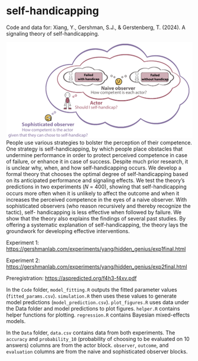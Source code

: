 # self-handicapping
Code and data for: Xiang, Y., Gershman, S.J., & Gerstenberg, T. (2024). A signaling theory of self-handicapping.

<img src="Figures/theory_schematic.png" alt="Theory Schematic" width="800" />
People use various strategies to bolster the perception of their competence. One strategy
is self-handicapping, by which people place obstacles that undermine performance in order
to protect perceived competence in case of failure, or enhance it in case of success. Despite
much prior research, it is unclear why, when, and how self-handicapping occurs. We develop
a formal theory that chooses the optimal degree of self-handicapping based on its anticipated
performance and signaling effects. We test the theory’s predictions in two experiments (𝑁 =
400), showing that self-handicapping occurs more often when it is unlikely to affect the
outcome and when it increases the perceived competence in the eyes of a naive observer.
With sophisticated observers (who reason recursively and thereby recognize the tactic), self-
handicapping is less effective when followed by failure. We show that the theory also explains
the findings of several past studies. By offering a systematic explanation of self-handicapping,
the theory lays the groundwork for developing effective interventions.<br>

Experiment 1: https://gershmanlab.com/experiments/yang/hidden_genius/exp1final.html

Experiment 2: https://gershmanlab.com/experiments/yang/hidden_genius/exp2final.html

Preregistration: https://aspredicted.org/f4h3-f4xv.pdf

In the `Code` folder, `model_fitting.R` outputs the fitted parameter values (`fitted_params.csv`). `simulation.R` then uses these values to generate model predictions (`model_prediction.csv`). `plot_figures.R` uses data under the Data folder and model predictions to plot figures. `helper.R` contains helper functions for plotting. `regression.R` contains Bayesian mixed-effects models. 

In the `Data` folder, `data.csv` contains data from both experiments. The `accuracy` and `probability_10` (probability of choosing to be evaluated on 10 answers) columns are from the actor block. `observer`, `outcome`, and `evaluation` columns are from the naive and sophisticated observer blocks.
